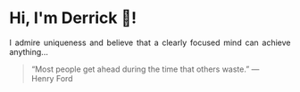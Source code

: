 # Hi, I'm Derrick 👋!
<p align="justify">I admire uniqueness and believe that a clearly focused mind can achieve anything...</p> 
<!-- #quote-start -->
<blockquote>&ldquo;Most people get ahead during the time that others waste.&rdquo; &mdash; <footer>Henry Ford</footer></blockquote>
<!-- #quote-end -->
